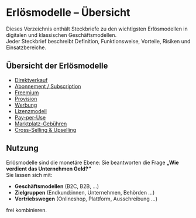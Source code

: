 # Erlösmodelle – Übersicht

Dieses Verzeichnis enthält Steckbriefe zu den wichtigsten Erlösmodellen in digitalen und klassischen Geschäftsmodellen.  
Jeder Steckbrief beschreibt Definition, Funktionsweise, Vorteile, Risiken und Einsatzbereiche.

## Übersicht der Erlösmodelle

- [Direktverkauf](direktverkauf.md)
- [Abonnement / Subscription](abonnement.md)
- [Freemium](freemium.md)
- [Provision](provision.md)
- [Werbung](werbung.md)
- [Lizenzmodell](lizenz.md)
- [Pay-per-Use](pay-per-use.md)
- [Marktplatz-Gebühren](marktplatz-gebuehren.md)
- [Cross-Selling & Upselling](cross-selling.md)

## Nutzung
Erlösmodelle sind die monetäre Ebene: Sie beantworten die Frage **„Wie verdient das Unternehmen Geld?“**  
Sie lassen sich mit:
- **Geschäftsmodellen** (B2C, B2B, …)  
- **Zielgruppen** (Endkund:innen, Unternehmen, Behörden …)  
- **Vertriebswegen** (Onlineshop, Plattform, Ausschreibung …)  

frei kombinieren.
